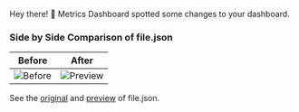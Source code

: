 Hey there! 🎉
Metrics Dashboard spotted some changes to your dashboard.
### Side by Side Comparison of file.json
| Before | After |
|----------|---------|
| ![Before](https://cdn2.thecatapi.com/images/99c.jpg) | ![Preview](https://cdn2.thecatapi.com/images/99c.jpg) |


See the [original](http://metrics-dashboard/d/uid) and [preview](http://metrics-dashboard/admin/preview) of file.json.
